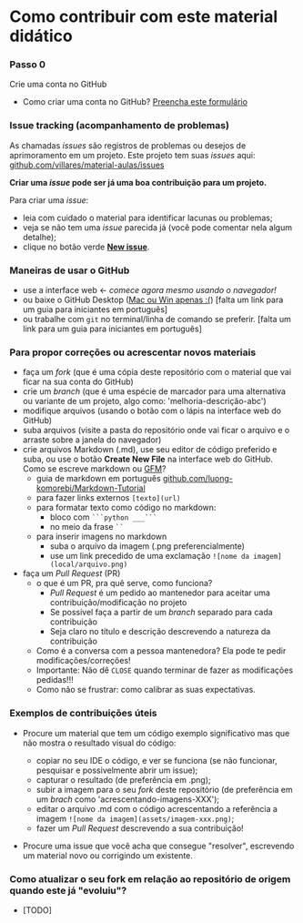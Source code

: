 # Como contribuir com este material didático

### Passo 0
Crie uma conta no GitHub
- Como criar uma conta no GitHub?
  [Preencha este formulário](https://github.com/join)

### Issue tracking (acompanhamento de problemas)

As chamadas _issues_ são registros de problemas ou desejos de aprimoramento em um projeto. Este projeto tem suas *issues* aqui: [github.com/villares/material-aulas/issues](https://github.com/villares/material-aulas/issues)

**Criar uma *issue* pode ser já uma boa contribuição para um projeto.**

Para criar uma *issue*:
  - leia com cuidado o material para identificar lacunas ou problemas;
  - veja se não tem uma _issue_ parecida já (você pode comentar nela algum detalhe);
  - clique no botão verde [**New issue**](https://github.com/villares/material-aulas/issues/new).
  
### Maneiras de usar o GitHub
 - use a interface web <- *comece agora mesmo usando o navegador!*
 - ou baixe o GitHub Desktop ([Mac ou Win apenas :(](https://desktop.github.com/)) [falta um link para um guia para iniciantes em português]
 - ou trabalhe com `git` no terminal/linha de comando se preferir. [falta um link para um guia para iniciantes em português]

### Para propor correções ou acrescentar novos materiais
- faça um _fork_ (que é uma cópia deste repositório com o material que vai ficar na sua conta do GitHub)
- crie um _branch_ (que é uma espécie de marcador para uma alternativa ou variante de um projeto, algo como: 'melhoria-descrição-abc')
- modifique arquivos (usando o botão com o lápis na interface web do GitHub)
- suba arquivos (visite a pasta do repositório onde vai ficar o arquivo e o arraste sobre a janela do navegador)
- crie arquivos Markdown (.md), use seu editor de código preferido e suba, ou use o botão **Create New File** na interface web do GitHub. Como se escreve markdown ou [GFM](https://github.github.com/gfm/)? 
   - guia de markdown em português [github.com/luong-komorebi/Markdown-Tutorial](https://github.com/luong-komorebi/Markdown-Tutorial/blob/master/README_pt-BR.md#syntax)
   - para fazer links externos `[texto](url)`
   - para formatar texto como código no markdown:
       - bloco com ` ```python ___``` ` 
       - no meio da frase ` `` `
   - para inserir imagens no markdown
       - suba o arquivo da imagem (.png preferencialmente)
       - use um link precedido de uma exclamação `![nome da imagem](local/arquivo.png)`
- faça um *Pull Request* (PR)  
  - o que é um PR, pra quê serve, como funciona? 
     - _Pull Request_ é um pedido ao mantenedor para aceitar uma contribuição/modificação no projeto
     - Se possível faça a partir de um _branch_ separado para cada contribuição
     - Seja claro no título e descrição descrevendo a natureza da contribuição
  - Como é a conversa com a pessoa mantenedora? Ela pode te pedir modificações/correções!
  - Importante: Não dê `CLOSE` quando terminar de fazer as modificações pedidas!!!
  - Como não se frustrar: como calibrar as suas expectativas.
  
 ### Exemplos de contribuições úteis

 - Procure um material que tem um código exemplo significativo mas que não mostra o resultado visual do código: 
     - copiar no seu IDE o código, e ver se funciona (se não funcionar, pesquisar e possivelmente abrir um issue);
     - capturar o resultado (de preferência em .png);
     - subir a imagem para o seu *fork* deste repositório (de preferência em um *brach* como 'acrescentando-imagens-XXX');
     - editar o arquivo .md com o código acrescentando a referência a imagem `![nome da imagem](assets/imagem-xxx.png)`;
     - fazer um _Pull Request_ descrevendo a sua contribuição!

 - Procure uma issue que você acha que consegue "resolver", escrevendo um material novo ou corrigindo um existente.
   
 ### Como atualizar o seu fork em relação ao repositório de origem quando este já "evoluiu"?
 
 - [TODO] 
